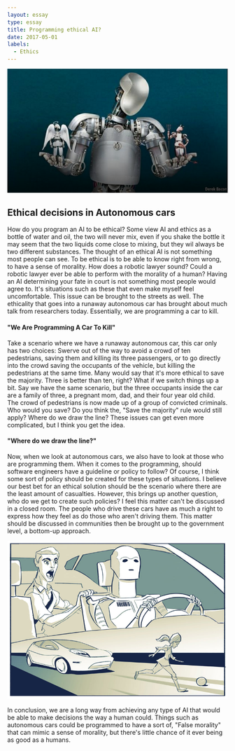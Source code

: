 ```yaml
---
layout: essay
type: essay
title: Programming ethical AI?
date: 2017-05-01
labels:
  - Ethics
---
```


<div class="ui small rounded images">
  <img class="ui image" src="../images/ethical-ai.png">
</div>

## Ethical decisions in Autonomous cars

How do you program an AI to be ethical? Some view AI and ethics as a bottle of water and oil, the two will never mix, even if you shake the bottle it may seem that the two liquids come close to mixing, but they wil always be two different substances. The thought of an ethical AI is not something most people can see. To be ethical is to be able to know right from wrong, to have a sense of morality. How does a robotic lawyer sound? Could a robotic lawyer ever be able to perform with the morality of a human? Having an AI determining your fate in court is not something most people would agree to. It's situations such as these that even make myself feel uncomfortable. This issue can be brought to the streets as well. The ethicality that goes into a runaway autonomous car has brought about much talk from researchers today. Essentially, we are programming a car to kill.

#### "We Are Programming A Car To Kill"

Take a scenario where we have a runaway autonomous car, this car only has two choices: Swerve out of the way to avoid a crowd of ten pedestrians, saving them and killing its three passengers, or to go directly into the crowd saving the occupants of the vehicle, but killing the pedestrians at the same time. Many would say that it's more ethical to save the majority. Three is better than ten, right? What if we switch things up a bit. Say we have the same scenario, but the three occupants inside the car are a family of three, a pregnant mom, dad, and their four year old child. The crowd of pedestrians is now made up of a group of convicted criminals. Who would you save? Do you think the, "Save the majority" rule would still apply? Where do we draw the line? These issues can get even more complicated, but I think you get the idea. 

#### "Where do we draw the line?"

Now, when we look at autonomous cars, we also have to look at those who are programming them. When it comes to the programming, should software engineers have a guideline or policy to follow? Of course, I think some sort of policy should be created for these types of situations. I believe our best bet for an ethical solution should be the scenario where there are the least amount of casualties. However, this brings up another question, who do we get to create such policies? I feel this matter can't be discussed in a closed room. The people who drive these cars have as much a right to express how they feel as do those who aren't driving them. This matter should be discussed in communities then be brought up to the government level, a bottom-up approach. 

<div class="ui small rounded images">
  <img class="ui image" src="../images/ai-driver.jpg">
</div>

In conclusion, we are a long way from achieving any type of AI that would be able to make decisions the way a human could. Things such as autonomous cars could be programmed to have a sort of, "False morality" that can mimic a sense of morality, but there's little chance of it ever being as good as a humans.
